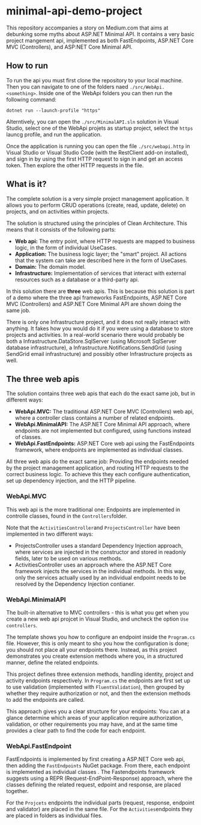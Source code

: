 # minimal-api-demo-project

This repository accompanies a story on Medium.com that aims at debunking some myths about ASP.NET Minimal API. It contains a very basic project mangement api, implemented as both FastEndpoints, ASP.NET Core MVC (Controllers), and ASP:NET Core Minimal API.

## How to run

To run the api you must first clone the repository to your local machine. Then you can navigate to one of the folders naed `./src/WebApi.<something>`. Inside one of the WebApi folders you can then run the following command:
```
dotnet run --launch-profile "https"
```
Alterntively, you can open the `./src/MinimalAPI.sln` solution in Visual Studio, select one of the WebApi projets as startup project, select the `https` launcg profile, and run the application.

Once the application is running you can open the file `./src/webapi.http` in Visual Studio or Visual Studio Code (with the RestClient add-on installed), and sign in by using the first HTTP request to sign in and get an access token. Then explore the other HTTP requests in the file.

## What is it?

The complete solution is a very simple project management application. It allows you to perform CRUD operations (create, read, update, delete) on projects, and on activities within projects.

The solution is structured using the principles of Clean Architecture. This means that it consists of the following parts:

- **Web api:** The entry point, where HTTP requests are mapped to business logic, in the form of individual UseCases.
- **Application:** The business logic layer; the "smart" project. All actions that the system can take are described here in the form of UseCases.
- **Domain:** The domain model.
- **Infrastructure:** Implementation of services that interact with external resources such as a database or a third-party api.

In this solution there are **three** web apis. This is because this solution is part of a demo where the three api frameworks FastEndpoints, ASP.NET Core MVC (Controllers) and ASP.NET Core Minimal API are shown doing the same job.

There is only one Infrastructure project, and it does not really interact with anything. It fakes how you would do it if you were using a database to store projects and activities. In a real-world scenario there would probably be both a Infrastructure.DataStore.SqlServer (using Microsoft SqlServer database infrastructure), a Infrastructure.Notifications.SendGrid (using SendGrid email infrastructure) and possibly other Infrastructure projects as well.

## The three web apis

The solution contains three web apis that each do the exact same job, but in different ways:

- **WebApi.MVC:** The traditional ASP.NET Core MVC (Controllers) web api, where a controller class contains a number of related endpoints.
- **WebApi.MinimalAPI:** The ASP.NET Core Minimal API approach, where endpoints are not implemented but configured, using functions instead of classes.
- **WebApi.FastEndpoints:** ASP.NET Core web api using the FastEndpoints framework, where endpoints are implemented as individual classes.

All three web apis do the exact same job: Providing the endpoints needed by the project management application, and routing HTTP requests to the correct business logic. To achieve this they each configure authentication, set up dependency injection, and the HTTP pipeline.

### WebApi.MVC

This web api is the more traditional one: Endpoints are implemented in controlle classes, found in the `Controllers`folder.

Note that the `ActivitiesController`and `ProjectsController` have been implemented in two different ways: 

- ProjectsController uses a standard Dependency Injection approach, where services are injected in the constructor and stored in readonly fields, later to be used on various methods.
- ActivitiesController uses an approach where the ASP.NET Core framework injects the services in the individual methods. In this way, only the services actually used by an individual endpoint needs to be resolved by the Dependency Injection contianer.

### WebApi.MinimalAPI

The built-in alternative to MVC controllers - this is what you get when you create a new web api projcet in Visual Studio, and uncheck the option `Use controllers`.

The template shows you how to configure an endpoint inside the `Program.cs` file. However, this is only meant to sho you how the configuration is done; you should not place all your endpoints there. Instead, as this project demonstrates you create extension methods where you, in a structured manner, define the related endpoints.

This project defines three extension methods, handling identity, project and activity endpoints respectively. In `Program.cs` the endpoints are first set up to use validation (implemented with `FluentValidation`), then grouped by whether they require authorization or not, and then the extension methods to add the endpoints are called.

This approach gives you a clear structure for your endpoints: You can at a glance determine which areas of your application require authorization, validation, or other requirements you may have, and at the same time provides a clear path to find the code for each endpoint.

### WebApi.FastEndpoint

FastEndpoints is implemented by first creating a ASP.NET Core web api, then adding the `FastEndpoints` NuGet package. From there, each endpoint is implemented as individual classes . The Fastendpoints framework suggests using a REPR (Request-EndPoint-Response) approach, where the classes defining the related request, edpoint and response, are placed together.

For the `Projcets` endpoints the individual parts (request, response, endpoint and validator) are placed in the same file. For the `Activities`endpoints they are placed in folders as individual files.

